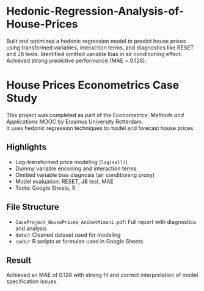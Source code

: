 # Hedonic-Regression-Analysis-of-House-Prices
Built and optimized a hedonic regression model to predict house prices using transformed variables, interaction terms, and diagnostics like RESET and JB tests. Identified omitted variable bias in air conditioning effect. Achieved strong predictive performance (MAE = 0.128).

# House Prices Econometrics Case Study

This project was completed as part of the *Econometrics: Methods and Applications* MOOC by Erasmus University Rotterdam.  
It uses hedonic regression techniques to model and forecast house prices.

## Highlights
- Log-transformed price modeling (`log(sell)`)
- Dummy variable encoding and interaction terms
- Omitted variable bias diagnosis (air conditioning proxy)
- Model evaluation: RESET, JB test, MAE
- Tools: Google Sheets, R

## File Structure
- `CaseProject_HousePrices_AniketMimani.pdf`: Full report with diagnostics and analysis
- `data/`: Cleaned dataset used for modeling
- `code/`: R scripts or formulae used in Google Sheets

## Result
Achieved an MAE of 0.128 with strong fit and correct interpretation of model specification issues.
